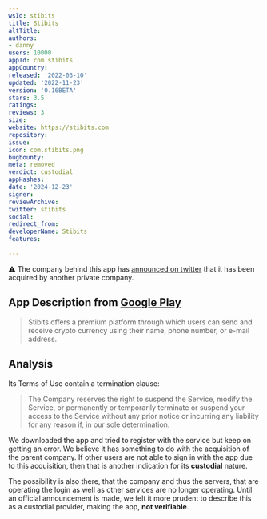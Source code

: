 ```yaml
---
wsId: stibits
title: Stibits
altTitle: 
authors:
- danny
users: 10000
appId: com.stibits
appCountry: 
released: '2022-03-10'
updated: '2022-11-23'
version: '0.16BETA'
stars: 3.5
ratings: 
reviews: 3
size: 
website: https://stibits.com
repository: 
issue: 
icon: com.stibits.png
bugbounty: 
meta: removed
verdict: custodial
appHashes: 
date: '2024-12-23'
signer: 
reviewArchive: 
twitter: stibits
social: 
redirect_from: 
developerName: Stibits
features: 

---
```


⚠️ The company behind this app has [announced on twitter](https://twitter.com/stibits/status/1630205476242694146) that it has been acquired by another private company.

## App Description from [Google Play](https://play.google.com/store/apps/details?id=com.stibits&gl=us) 

> Stibits offers a premium platform through which users can send and receive crypto currency using their name, phone number, or e-mail address.

## Analysis 

Its Terms of Use contain a termination clause:

> The Company reserves the right to suspend the Service, modify the Service, or permanently or temporarily terminate or suspend your access to the Service without any prior notice or incurring any liability for any reason if, in our sole determination.

We downloaded the app and tried to register with the service but keep on getting an error. We believe it has something to do with the acquisition of the parent company. If other users are not able to sign in with the app due to this acquisition, then that is another indication for its **custodial** nature. 

The possibility is also there, that the company and thus the servers, that are operating the login as well as other services are no longer operating. Until an official announcement is made, we felt it more prudent to describe this as a custodial provider, making the app, **not verifiable**.

